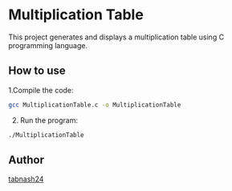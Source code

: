 # Multiplication Table

This project generates and displays a multiplication table using C programming language.

## How to use
1.Compile the code:
```bash
gcc MultiplicationTable.c -o MultiplicationTable
```

2. Run the program:

```bash
./MultiplicationTable
```

## Author
[tabnash24](https://github.com/tabnash24)

